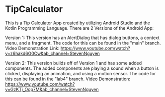# TipCalculator

This is a Tip Calculator App created by utilizing Android Studio and the Kotlin Programming Language. There are 2 Versions of the Android App:

Version 1: This version has an AlertDialog that has dialog buttons, a context menu, and a fragment. The code for this can be found in the "main" branch. Video Demonstration Link: https://www.youtube.com/watch?v=z6hakd6G0Cw&ab_channel=StevenNguyen 

Version 2: This version builds off of Version 1 and has some added components. The added components are playing a sound when a button is clicked, displaying an animation, and using a motion sensor. The code for this can be found in the "lab4" branch. Video Demonstration: https://www.youtube.com/watch?v=GzKTj_Oop7M&ab_channel=StevenNguyen 

